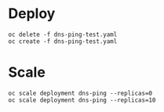 # Deploy

    oc delete -f dns-ping-test.yaml
    oc create -f dns-ping-test.yaml

# Scale

    oc scale deployment dns-ping --replicas=0
    oc scale deployment dns-ping --replicas=10
